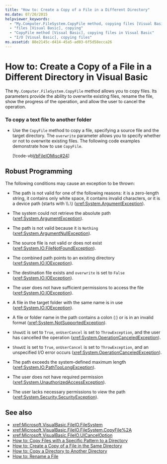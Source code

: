 ```yaml
---
title: "How to: Create a Copy of a File in a Different Directory"
ms.date: 07/20/2015
helpviewer_keywords: 
  - "My.Computer.FileSystem.CopyFile method, copying files [Visual Basic]"
  - "files [Visual Basic], copying"
  - "CopyFile method [Visual Basic], copying files in Visual Basic"
  - "I/O [Visual Basic], copying files"
ms.assetid: 88e2145c-d414-45a5-ad03-6f5d58ecca26
---
```

# How to: Create a Copy of a File in a Different Directory in Visual Basic

The `My.Computer.FileSystem.CopyFile` method allows you to copy files. Its parameters provide the ability to overwrite existing files, rename the file, show the progress of the operation, and allow the user to cancel the operation.  
  
### To copy a text file to another folder  
  
- Use the `CopyFile` method to copy a file, specifying a source file and the target directory. The `overwrite` parameter allows you to specify whether or not to overwrite existing files. The following code examples demonstrate how to use `CopyFile`.  
  
     [!code-vb[VbFileIOMisc#24](~/samples/snippets/visualbasic/VS_Snippets_VBCSharp/VbFileIOMisc/VB/Class1.vb#24)]  
  
## Robust Programming  

 The following conditions may cause an exception to be thrown:  
  
- The path is not valid for one of the following reasons: it is a zero-length string, it contains only white space, it contains invalid characters, or it is a device path (starts with \\\\.\\) (<xref:System.ArgumentException>).  
  
- The system could not retrieve the absolute path (<xref:System.ArgumentException>).  
  
- The path is not valid because it is `Nothing` (<xref:System.ArgumentNullException>).  
  
- The source file is not valid or does not exist (<xref:System.IO.FileNotFoundException>).  
  
- The combined path points to an existing directory (<xref:System.IO.IOException>).  
  
- The destination file exists and `overwrite` is set to `False` (<xref:System.IO.IOException>).  
  
- The user does not have sufficient permissions to access the file (<xref:System.IO.IOException>).  
  
- A file in the target folder with the same name is in use (<xref:System.IO.IOException>).  
  
- A file or folder name in the path contains a colon (:) or is in an invalid format (<xref:System.NotSupportedException>).  
  
- `ShowUI` is set to `True`, `onUserCancel` is set to `ThrowException`, and the user has cancelled the operation (<xref:System.OperationCanceledException>).  
  
- `ShowUI` is set to `True`, `onUserCancel` is set to `ThrowException`, and an unspecified I/O error occurs (<xref:System.OperationCanceledException>).  
  
- The path exceeds the system-defined maximum length (<xref:System.IO.PathTooLongException>).  
  
- The user does not have required permission (<xref:System.UnauthorizedAccessException>).  
  
- The user lacks necessary permissions to view the path (<xref:System.Security.SecurityException>).  
  
## See also

- <xref:Microsoft.VisualBasic.FileIO.FileSystem>
- <xref:Microsoft.VisualBasic.FileIO.FileSystem.CopyFile%2A>
- <xref:Microsoft.VisualBasic.FileIO.UICancelOption>
- [How to: Copy Files with a Specific Pattern to a Directory](../../../../visual-basic/developing-apps/programming/drives-directories-files/how-to-copy-files-with-a-specific-pattern-to-a-directory.md)
- [How to: Create a Copy of a File in the Same Directory](../../../../visual-basic/developing-apps/programming/drives-directories-files/how-to-create-a-copy-of-a-file-in-the-same-directory.md)
- [How to: Copy a Directory to Another Directory](../../../../visual-basic/developing-apps/programming/drives-directories-files/how-to-copy-a-directory-to-another-directory.md)
- [How to: Rename a File](../../../../visual-basic/developing-apps/programming/drives-directories-files/how-to-rename-a-file.md)
